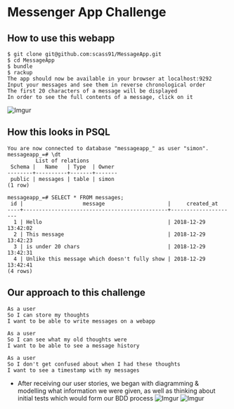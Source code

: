 # Messenger App Challenge

How to use this webapp
---------

```
$ git clone git@github.com:scass91/MessageApp.git
$ cd MessageApp
$ bundle
$ rackup
The app should now be available in your browser at localhost:9292
Input your messages and see them in reverse chronological order
The first 20 characters of a message will be displayed 
In order to see the full contents of a message, click on it
```

![Imgur](https://i.imgur.com/bdUOVTx.png)


How this looks in PSQL
---------

```
You are now connected to database "messageapp_" as user "simon".
messageapp_=# \dt
         List of relations
 Schema |   Name   | Type  | Owner
--------+----------+-------+-------
 public | messages | table | simon
(1 row)

messageapp_=# SELECT * FROM messages;
 id |                   message                    |     created_at
----+----------------------------------------------+---------------------
  1 | Hello                                        | 2018-12-29 13:42:02
  2 | This message                                 | 2018-12-29 13:42:23
  3 | is under 20 chars                            | 2018-12-29 13:42:31
  4 | Unlike this message which doesn't fully show | 2018-12-29 13:42:41
(4 rows)
```

Our approach to this challenge
---------

```
As a user
So I can store my thoughts
I want to be able to write messages on a webapp
```

```
As a user
So I can see what my old thoughts were
I want to be able to see a message history 
```

```
As a user
So I don't get confused about when I had these thoughts
I want to see a timestamp with my messages
```

* After receiving our user stories, we began with diagramming & modelling what information we were given, as well as thinking about initial tests which would form our BDD process
![Imgur](https://i.imgur.com/yyOkCrt.jpg)
![Imgur](https://i.imgur.com/XXlqBaM.jpg)
